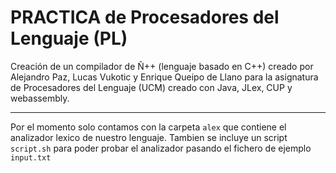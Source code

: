 # PRACTICA de Procesadores del Lenguaje (PL)

Creación de un compilador de Ñ++ (lenguaje basado en C++) creado por Alejandro Paz, Lucas Vukotic y Enrique Queipo de Llano para la asignatura de Procesadores del Lenguaje (UCM) 
creado con Java, JLex, CUP y webassembly.

---
Por el momento solo contamos con la carpeta `alex` que contiene el analizador lexico de nuestro lenguaje.
Tambien se incluye un script `script.sh` para poder probar el analizador pasando el fichero de ejemplo `input.txt`
